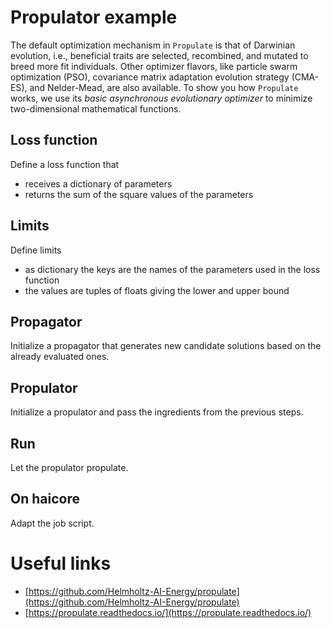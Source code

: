 # Propulator example

The default optimization mechanism in ``Propulate`` is that of Darwinian evolution, i.e., beneficial traits are selected,
recombined, and mutated to breed more fit individuals.
Other optimizer flavors, like particle swarm optimization (PSO), covariance matrix adaptation evolution strategy (CMA-ES),
and Nelder-Mead, are also available.
To show you how ``Propulate`` works, we use its *basic asynchronous evolutionary optimizer* to minimize two-dimensional
mathematical functions.

## Loss function
Define a loss function that 
- receives a dictionary of parameters
- returns the sum of the square values of the parameters

## Limits
Define limits
- as dictionary
the keys are the names of the parameters used in the loss function
- the values are tuples of floats giving the lower and upper bound

## Propagator
Initialize a propagator that generates new candidate solutions based on the already evaluated ones.

## Propulator
Initialize a propulator and pass the ingredients from the previous steps.

## Run
Let the propulator propulate.

## On haicore
Adapt the job script.

# Useful links
- [https://github.com/Helmholtz-AI-Energy/propulate](https://github.com/Helmholtz-AI-Energy/propulate)
- [https://propulate.readthedocs.io/](https://propulate.readthedocs.io/)
